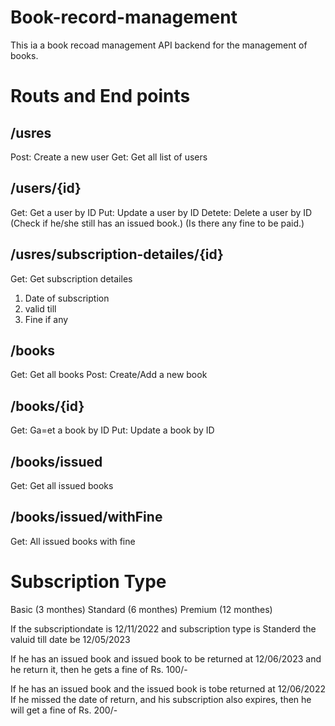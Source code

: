 # Book-record-management

This ia a book recoad management API backend for the management of books.

# Routs and End points

## /usres
Post: Create a new user
Get: Get all list of users

## /users/{id}
Get: Get a user by ID
Put: Update a user by ID
Detete: Delete a user by ID (Check if he/she still has an issued book.) (Is there any fine to be paid.)

## /usres/subscription-detailes/{id}
Get: Get subscription detailes
1. Date of subscription
2. valid till
3. Fine if any

## /books
Get: Get all books
Post: Create/Add a new book

## /books/{id}
Get: Ga=et a book by ID
Put: Update a book by ID

## /books/issued
Get: Get all issued books

## /books/issued/withFine
Get: All issued books with fine

# Subscription Type
Basic (3 monthes)
Standard (6 monthes)
Premium (12 monthes)

If the subscriptiondate is 12/11/2022 and subscription type is Standerd the valuid till date be 12/05/2023

If he has an issued book and issued book to be returned at 12/06/2023 and he return it, then he gets a fine of Rs. 100/-

If he has an issued book and the issued book is tobe returned at 12/06/2022
If he missed the date of return, and his subscription also expires, then he will get a fine of Rs. 200/-